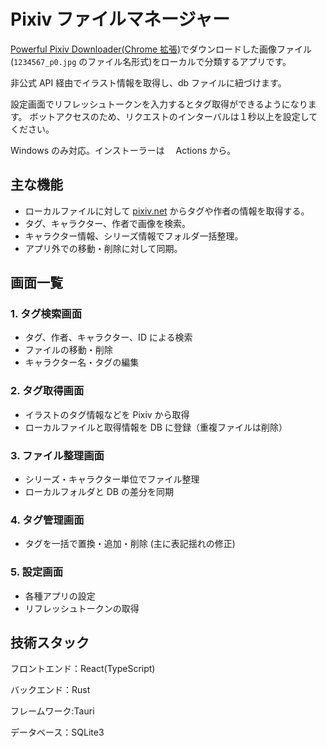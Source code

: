 # Pixiv ファイルマネージャー

[Powerful Pixiv Downloader(Chrome 拡張)](https://github.com/xuejianxianzun/PixivBatchDownloader)でダウンロードした画像ファイル(`1234567_p0.jpg` のファイル名形式)をローカルで分類するアプリです。

非公式 API 経由でイラスト情報を取得し、db ファイルに紐づけます。

設定画面でリフレッシュトークンを入力するとタグ取得ができるようになります。
ボットアクセスのため、リクエストのインターバルは１秒以上を設定してください。

Windows のみ対応。インストーラーは　 Actions から。

## 主な機能

- ローカルファイルに対して [pixiv.net](https://www.pixiv.net/) からタグや作者の情報を取得する。
- タグ、キャラクター、作者で画像を検索。
- キャラクター情報、シリーズ情報でフォルダ一括整理。
- アプリ外での移動・削除に対して同期。

## 画面一覧

### 1. タグ検索画面

- タグ、作者、キャラクター、ID による検索
- ファイルの移動・削除
- キャラクター名・タグの編集

### 2. タグ取得画面

- イラストのタグ情報などを Pixiv から取得
- ローカルファイルと取得情報を DB に登録（重複ファイルは削除）

### 3. ファイル整理画面

- シリーズ・キャラクター単位でファイル整理
- ローカルフォルダと DB の差分を同期

### 4. タグ管理画面

- タグを一括で置換・追加・削除 (主に表記揺れの修正)

### 5. 設定画面

- 各種アプリの設定
- リフレッシュトークンの取得

## 技術スタック

フロントエンド：React(TypeScript)

バックエンド：Rust

フレームワーク:Tauri

データベース：SQLite3
